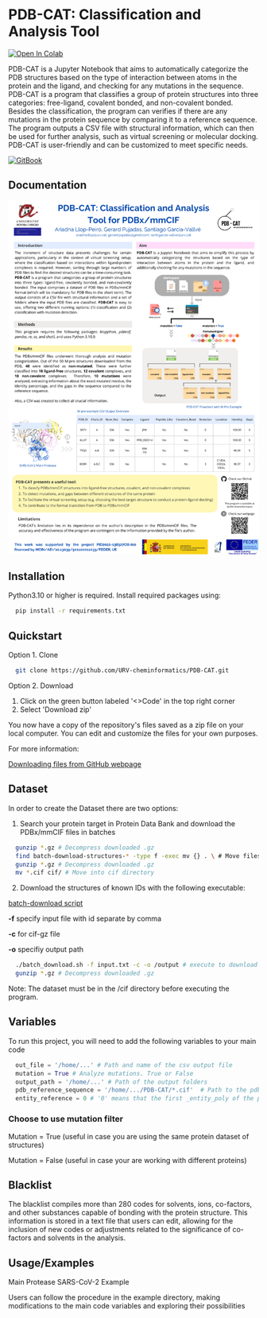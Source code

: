 # PDB-CAT: Classification and Analysis Tool 

<a target="_blank" href="https://colab.research.google.com/github/URV-cheminformatics/PDB-CAT/blob/main/PDB-CAT-colab.ipynb">
  <img src="https://colab.research.google.com/assets/colab-badge.svg" alt="Open In Colab"/>
</a>

PDB-CAT is a Jupyter Notebook that aims to automatically categorize the PDB structures based on the type of interaction between atoms in the protein and the ligand, and checking for any mutations in the sequence. PDB-CAT is a program that classifies a group of protein structures into three categories: free-ligand, covalent bonded, and non-covalent bonded. Besides the classification, the program can verifies if there are any mutations in the protein sequence by comparing it to a reference sequence. The program outputs a CSV file with structural information, which can then be used for further analysis, such as virtual screening or molecular docking. PDB-CAT is user-friendly and can be customized to meet specific needs.

[![GitBook](https://img.shields.io/badge/GitBook-Visit-blue)](https://ariadnallopps-organization.gitbook.io/pdb-cat/)

## Documentation

<img src="image_documentation/PDB-CAT_poster.png" width="800">


## Installation

Python3.10 or higher is required.
Install required packages using:

```bash
  pip install -r requirements.txt
```


## Quickstart

Option 1. Clone 

```bash
  git clone https://github.com/URV-cheminformatics/PDB-CAT.git

```

Option 2. Download

1. Click on the green button labeled '<>Code' in the top right corner
2. Select 'Download zip'

You now have a copy of the repository's files saved as a zip file on your local computer. You can edit and customize the files for your own purposes.

For more information:

[Downloading files from GitHub webpage](https://docs.github.com/en/get-started/quickstart/downloading-files-from-github)


## Dataset

In order to create the Dataset there are two options:

1. Search your protein target in Protein Data Bank and download the PDBx/mmCIF files in batches

```bash
  gunzip *.gz # Decompress downloaded .gz
  find batch-download-structures-* -type f -exec mv {} . \ # Move files from the compress batch files
  gunzip *.gz # Decompress downloaded .gz
  mv *.cif cif/ # Move into cif directory
```

2. Download the structures of known IDs with the following executable:

  [batch-download script](https://www.rcsb.org/docs/programmatic-access/batch-downloads-with-shell-script)

  **-f** specify input file with id separate by comma

  **-c** for cif-gz file

  **-o** specifiy output path

```bash
  ./batch_download.sh -f input.txt -c -o /output # execute to download by ID names
  gunzip *.gz # Decompress downloaded .gz
```

Note: The dataset must be in the /cif directory before executing the program.

## Variables

To run this project, you will need to add the following variables to your main code

```python
  out_file = '/home/...' # Path and name of the csv output file
  mutation = True # Analyze mutations. True or False
  output_path = '/home/...' # Path of the output folders
  pdb_reference_sequence = '/home/.../PDB-CAT/*.cif'  # Path to the pdb file that will be the reference sequence
  entity_reference = 0 # '0' means that the first _entity_poly of the pdb_reference_sequence will be the reference sequence

```

### Choose to use mutation filter
Mutation = True (useful in case you are using the same protein dataset of structures)
    
Mutation = False (useful in case your are working with different proteins)


## Blacklist

The blacklist compiles more than 280 codes for solvents, ions, co-factors, and other substances capable of bonding with the protein structure. 
This information is stored in a text file that users can edit, allowing for the inclusion of new codes or adjustments related to the significance of co-factors and solvents in the analysis.


## Usage/Examples

Main Protease SARS-CoV-2 Example

Users can follow the procedure in the example directory, making modifications to the main code variables and exploring their possibilities
